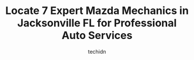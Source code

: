 ---
layout: ampstory
image: https://images.unsplash.com/photo-1574524096264-8d7e68d047f3?ixlib=rb-4.0.3&ixid=MnwxMjA3fDB8MHxwaG90by1wYWdlfHx8fGVufDB8fHx8&auto=format&fit=crop&w=640&h=853&q=80
author: techidn
featured: false
description: When it comes to finding reliable automotive experts in Jacksonville FL, USA, look no further than the 7 best Mazda Mechanic in the area. With their exceptional skills and dedication to prov
title: Locate 7 Expert Mazda Mechanics in Jacksonville FL for Professional Auto Services
cover:
   title: Locate 7 Expert Mazda Mechanics in Jacksonville FL for Professional Auto Services
   subtitle: Rickpate
   background: https://images.unsplash.com/photo-1574524096264-8d7e68d047f3?ixlib=rb-4.0.3&ixid=MnwxMjA3fDB8MHxwaG90by1wYWdlfHx8fGVufDB8fHx8&auto=format&fit=crop&w=640&h=853&q=80

pages: 
 - layout: thirds
   top: <h1>#1 Mazda City of Orange Park</h1>
   bottom: "<p>Upon arriving to the lot, my husband and I were greeted by Victor. Victor truly did an amazing job taking care of us every step of the way. He was very patient and attent</p>"
   background: https://www.knot35.com/toplist/wp-content/uploads/2023/06/best-mazda-mechanic-1-in-jacksonville-fl-1685831397.jpeg
   backgroundblur: true
 - layout: thirds
   top: <h1>#2 JJs Auto Care</h1>
   bottom: "<p>11630 Beach Blvd, Jacksonville, FL 32246, United States</p>"
   background: https://www.knot35.com/toplist/wp-content/uploads/2023/06/best-mazda-mechanic-2-in-jacksonville-fl-1685831398.jpeg
   cta:
      link: https://www.knot35.com/toplist/locate-7-expert-mazda-mechanics-in-jacksonville-fl-for-professional-auto-services/
      text: Locate 7 Expert Mazda Mechanics in Jacksonville FL for Professional Auto Services
 - layout: thirds
   top: <h1>#3 Maxi Auto Repair and Service - Beach Blvd</h1>
   bottom: "<p>10200 Beach Blvd, Jacksonville, FL 32246, United States</p>"
   background: https://www.knot35.com/toplist/wp-content/uploads/2023/06/best-mazda-mechanic-3-in-jacksonville-fl-1685831398.jpeg
   cta:
      link: https://www.knot35.com/toplist/locate-7-expert-mazda-mechanics-in-jacksonville-fl-for-professional-auto-services/
      text: Locate 7 Expert Mazda Mechanics in Jacksonville FL for Professional Auto Services
 - layout: thirds
   top: <h1>#4 Tom Bush Mazda Service</h1>
   bottom: "<p>9876 Atlantic Blvd, Jacksonville, FL 32225, United States</p>"
   background: https://images.unsplash.com/photo-1552083974-186346191183?ixlib=rb-4.0.3&ixid=MnwxMjA3fDB8MHxwaG90by1wYWdlfHx8fGVufDB8fHx8&auto=format&fit=crop&w=640&h=853&q=80
   cta:
      link: https://www.knot35.com/toplist/locate-7-expert-mazda-mechanics-in-jacksonville-fl-for-professional-auto-services/
      text: Locate 7 Expert Mazda Mechanics in Jacksonville FL for Professional Auto Services
 - layout: thirds
   top: <h1>#5 Mazda City of Orange Park Service</h1>
   bottom: "<p>6916 Blanding Blvd, Jacksonville, FL 32244, United States</p>"
   background: https://images.unsplash.com/photo-1515405295579-ba7b45403062?ixlib=rb-4.0.3&ixid=MnwxMjA3fDB8MHxwaG90by1wYWdlfHx8fGVufDB8fHx8&auto=format&fit=crop&w=640&h=853&q=80
   cta:
      link: https://www.knot35.com/toplist/locate-7-expert-mazda-mechanics-in-jacksonville-fl-for-professional-auto-services/
      text: Locate 7 Expert Mazda Mechanics in Jacksonville FL for Professional Auto Services
 - layout: thirds
   top: <h1>#6 Maxi Auto Repair and Service - Riverside</h1>
   bottom: "<p>591 Oak St, Jacksonville, FL 32204, United States</p>"
   background: https://images.unsplash.com/photo-1561679660-d00ee1e0dc8e?ixlib=rb-4.0.3&ixid=MnwxMjA3fDB8MHxwaG90by1wYWdlfHx8fGVufDB8fHx8&auto=format&fit=crop&w=640&h=853&q=80
   cta:
      link: https://www.knot35.com/toplist/locate-7-expert-mazda-mechanics-in-jacksonville-fl-for-professional-auto-services/
      text: Locate 7 Expert Mazda Mechanics in Jacksonville FL for Professional Auto Services
 - layout: thirds
   top: <h1>#7 Maxi Auto Repair and Service - Hodges</h1>
   bottom: "<p>13700 Fario Rd, Jacksonville, FL 32224, United States</p>"
   background: https://images.unsplash.com/photo-1602536052359-ef94c21c5948?ixlib=rb-4.0.3&ixid=MnwxMjA3fDB8MHxwaG90by1wYWdlfHx8fGVufDB8fHx8&auto=format&fit=crop&w=640&h=853&q=80
   cta:
      link: https://www.knot35.com/toplist/locate-7-expert-mazda-mechanics-in-jacksonville-fl-for-professional-auto-services/
      text: Locate 7 Expert Mazda Mechanics in Jacksonville FL for Professional Auto Services
 - layout: thirds
   middle: Continue reading...
   background: https://images.unsplash.com/photo-1509114397022-ed747cca3f65?ixlib=rb-4.0.3&ixid=MnwxMjA3fDB8MHxwaG90by1wYWdlfHx8fGVufDB8fHx8&auto=format&fit=crop&w=640&h=853&q=80
   cta:
      link: https://www.knot35.com/toplist/locate-7-expert-mazda-mechanics-in-jacksonville-fl-for-professional-auto-services/
      text: Locate 7 Expert Mazda Mechanics in Jacksonville FL for Professional Auto Services
      
---